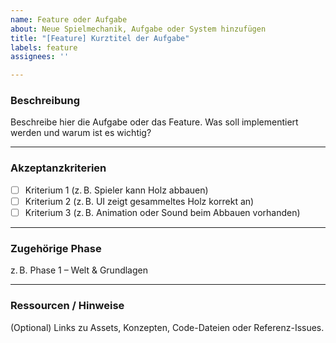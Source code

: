 ```yaml
---
name: Feature oder Aufgabe
about: Neue Spielmechanik, Aufgabe oder System hinzufügen
title: "[Feature] Kurztitel der Aufgabe"
labels: feature
assignees: ''

---
```


### Beschreibung

Beschreibe hier die Aufgabe oder das Feature. Was soll implementiert werden und warum ist es wichtig?

---

### Akzeptanzkriterien

- [ ] Kriterium 1 (z. B. Spieler kann Holz abbauen)
- [ ] Kriterium 2 (z. B. UI zeigt gesammeltes Holz korrekt an)
- [ ] Kriterium 3 (z. B. Animation oder Sound beim Abbauen vorhanden)

---

### Zugehörige Phase

z. B. Phase 1 – Welt & Grundlagen

---

### Ressourcen / Hinweise

(Optional) Links zu Assets, Konzepten, Code-Dateien oder Referenz-Issues.
